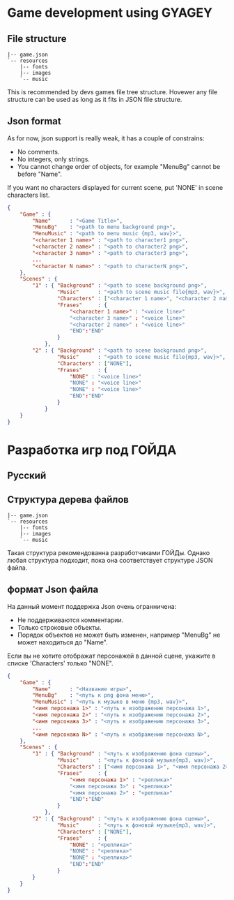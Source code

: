 # Game development using GYAGEY

## File structure
```console
|-- game.json
`-- resources
    |-- fonts
    |-- images
    `-- music
```
This is recommended by devs games file tree structure. Hovewer any file structure can be used as long as it fits in JSON file structure.

## Json format

As for now, json support is really weak, it has a couple of constrains:
 - No comments.
 - No integers, only strings.
 - You cannot change order of objects, for example "MenuBg" cannot be before "Name".

If you want no characters displayed for current scene, put 'NONE' in scene characters list.

```json
{
    "Game" : {
        "Name"      : "<Game Title>",
        "MenuBg"    : "<path to menu background png>",
        "MenuMusic" : "<path to menu music {mp3, wav}>",
        "<character 1 name>" : "<path to character1 png>",
        "<character 2 name>" : "<path to character2 png>",
        "<character 3 name>" : "<path to character3 png>",
        ...
        "<character N name>" : "<path to characterN png>",
    },
    "Scenes" : {
        "1" : { "Background" : "<path to scene background png>",
                "Music"      : "<path to scene music file{mp3, wav}>",
                "Characters" : ["<character 1 name>", "<character 2 name>"...],
                "Frases"     : {
                    "<character 1 name>" : "<voice line>"
                    "<character 3 name>" : "<voice line>"
                    "<character 2 name>" : "<voice line>"
                    "END":"END"
                }
            },
        "2" : { "Background" : "<path to scene background png>",
                "Music"      : "<path to scene music file{mp3, wav}>",
                "Characters" : ["NONE"],
                "Frases"     : {
                    "NONE" : "<voice line>"
                    "NONE" : "<voice line>"
                    "NONE" : "<voice line>"
                    "END":"END"
                }
            }
    }
}
```

# Разработка игр под ГОЙДА

## Русский

## Структура дерева файлов

```console
|-- game.json
`-- resources
    |-- fonts
    |-- images
    `-- music
```

Такая структура рекомендованна разработчиками ГОЙДы. Однако любая структура подходит, пока она соответствует структуре JSON файла.

## формат Json файла

На данный момент поддержка Json очень огранничена:
 - Не поддерживаются комментарии.
 - Только строковые объекты.
 - Порядок объектов не может быть изменен, например "MenuBg" не может находиться до "Name".

Если вы не хотите отображат персонажей в данной сцене, укажите в списке 'Characters' только "NONE".

```json
{
    "Game" : {
        "Name"      : "<Название игры>",
        "MenuBg"    : "<путь к png фона меню>",
        "MenuMusic" : "<путь к музыке в меню {mp3, wav}>",
        "<имя персонажа 1>" : "<путь к изображению персонажа 1>",
        "<имя персонажа 2>" : "<путь к изображению персонажа 2>",
        "<имя персонажа 3>" : "<путь к изображению персонажа 3>",
        ...
        "<имя персонажа N>" : "<путь к изображению персонажа N>",
    },
    "Scenes" : {
        "1" : { "Background" : "<путь к изображению фона сцены>",
                "Music"      : "<путь к фоновой музыке{mp3, wav}>",
                "Characters" : ["<имя персонажа 1>", "<имя персонажа 2>", ...],
                "Frases"     : {
                    "<имя персонажа 1>" : "<реплика>"
                    "<имя персонажа 3>" : "<реплика>"
                    "<имя персонажа 2>" : "<реплика>"
                    "END":"END"
                }
            },
        "2" : { "Background" : "<путь к изображению фона сцены>",
                "Music"      : "<путь к фоновой музыке{mp3, wav}>",
                "Characters" : ["NONE"],
                "Frases"     : {
                    "NONE" : "<реплика>"
                    "NONE" : "<реплика>"
                    "NONE" : "<реплика>"
                    "END":"END"
                }
        }
    }
}
```


